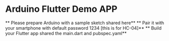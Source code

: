 # Arduino Flutter Demo APP

** Please prepare Arduino with a sample sketch shared here**
** Pair it with your smartphone with default password 1234 [this is for HC-04]**
** Build your Flutter app shared the main.dart and pubspec.yaml**
